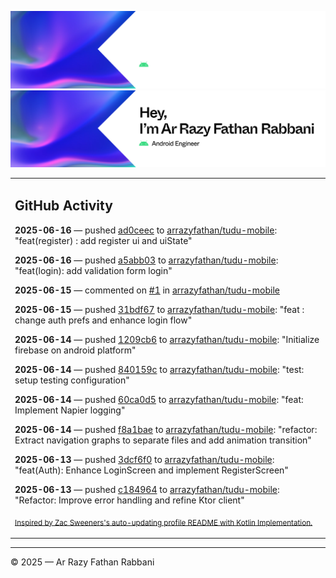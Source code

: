 ![Ar Razy Fathan Rabbani Banner](https://github.com/arrazyfathan/arrazyfathan/blob/main/media/banner-dark.png#gh-dark-mode-only)
![Ar Razy Fathan Rabbani Banner](https://github.com/arrazyfathan/arrazyfathan/blob/main/media/banner-light.png#gh-light-mode-only)

<table><tr><td valign="top" width="100%">    

## GitHub Activity

**2025-06-16** — pushed [ad0ceec](https://github.com/arrazyfathan/tudu-mobile/commits/ad0ceec542b64008dfec9401487cafa1695a0a2e) to [arrazyfathan/tudu-mobile](https://github.com/arrazyfathan/tudu-mobile): "feat(register) : add register ui and uiState"

**2025-06-16** — pushed [a5abb03](https://github.com/arrazyfathan/tudu-mobile/commits/a5abb0367b8686b3e3d7dad2b4a3d2645f6c1ae1) to [arrazyfathan/tudu-mobile](https://github.com/arrazyfathan/tudu-mobile): "feat(login): add validation form login"

**2025-06-15** — commented on [#1](https://github.com/arrazyfathan/tudu-mobile/issues/1#issuecomment-2974824321) in [arrazyfathan/tudu-mobile](https://github.com/arrazyfathan/tudu-mobile)

**2025-06-15** — pushed [31bdf67](https://github.com/arrazyfathan/tudu-mobile/commits/31bdf678447d6d54aba0467257afd7c571f4cc4e) to [arrazyfathan/tudu-mobile](https://github.com/arrazyfathan/tudu-mobile): "feat : change auth prefs and enhance login flow"

**2025-06-14** — pushed [1209cb6](https://github.com/arrazyfathan/tudu-mobile/commits/1209cb67becb2fb06480dee5432e830f94a6b6b6) to [arrazyfathan/tudu-mobile](https://github.com/arrazyfathan/tudu-mobile): "Initialize firebase on android platform"

**2025-06-14** — pushed [840159c](https://github.com/arrazyfathan/tudu-mobile/commits/840159cfa384d412647bcacb76e67c684e846fbe) to [arrazyfathan/tudu-mobile](https://github.com/arrazyfathan/tudu-mobile): "test: setup testing configuration"

**2025-06-14** — pushed [60ca0d5](https://github.com/arrazyfathan/tudu-mobile/commits/60ca0d5d5862c6a53e83163d6bd1e97ba3b71f97) to [arrazyfathan/tudu-mobile](https://github.com/arrazyfathan/tudu-mobile): "feat: Implement Napier logging"

**2025-06-14** — pushed [f8a1bae](https://github.com/arrazyfathan/tudu-mobile/commits/f8a1bae38e5928ee6da0da9af7eb97a2a689ad6b) to [arrazyfathan/tudu-mobile](https://github.com/arrazyfathan/tudu-mobile): "refactor: Extract navigation graphs to separate files and add animation transition"

**2025-06-13** — pushed [3dcf6f0](https://github.com/arrazyfathan/tudu-mobile/commits/3dcf6f02e863d68e3b1d977cfc8c0d6e97192bf7) to [arrazyfathan/tudu-mobile](https://github.com/arrazyfathan/tudu-mobile): "feat(Auth): Enhance LoginScreen and implement RegisterScreen"

**2025-06-13** — pushed [c184964](https://github.com/arrazyfathan/tudu-mobile/commits/c18496405edf3dc41129ab482c49b0c713151684) to [arrazyfathan/tudu-mobile](https://github.com/arrazyfathan/tudu-mobile): "Refactor: Improve error handling and refine Ktor client"
                
<sub><a href="https://github.com/ZacSweers/ZacSweers/">Inspired by Zac Sweeners's auto-updating profile README with Kotlin Implementation.</a></sub>
</table>

<!--START_SECTION:waka-->
<!--END_SECTION:waka-->

---
© 2025 — Ar Razy Fathan Rabbani